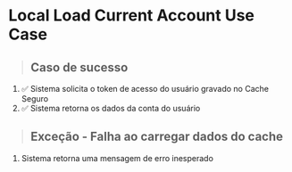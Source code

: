 # Local Load Current Account Use Case

> ## Caso de sucesso
1. ✅ Sistema solicita o token de acesso do usuário gravado no Cache Seguro
2. ✅ Sistema retorna os dados da conta do usuário

> ## Exceção - Falha ao carregar dados do cache
1. Sistema retorna uma mensagem de erro inesperado
